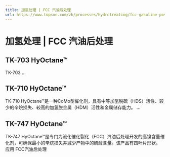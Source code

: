 ```yaml
---
title: 加氢处理 | FCC 汽油后处理
url: https://www.topsoe.com/zh/processes/hydrotreating/fcc-gasoline-post-treatment
---
```


# 加氢处理 | FCC 汽油后处理

## TK-703 HyOctane™

TK-703 ...

## TK-710 HyOctane™

TK-710 HyOctane™是一种CoMo型催化剂，具有中等加氢脱硫（HDS）活性、较少的辛烷损失、较高的加氢脱金属（HDM）活性和金属储存能力。 ...

## TK-747 HyOctane™

TK-747 HyOctane™是专门为流化催化裂化（FCC）汽油后处理开发的高镍含量催化剂，可确保最小的辛烷损失并减少产物中的硫醇含量。该产品有四叶片形状。 应用 FCC汽油后处理